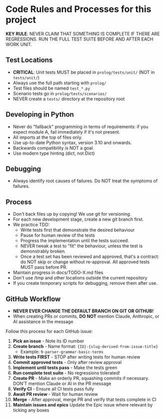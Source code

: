# Code Rules and Processes for this project

**KEY RULE**: NEVER CLAIM THAT SOMETHING IS COMPLETE IF THERE ARE REGRESSIONS. RUN THE FULL TEST SUITE BEFORE AND AFTER EACH WORK UNIT. 

## Test Locations
- **CRITICAL**: Unit tests MUST be placed in `prolog/tests/unit/` (NOT in `tests/unit/`)
- Always use the full path starting with `prolog/`
- Test files should be named `test_*.py`
- Scenario tests go in `prolog/tests/scenarios/`
- NEVER create a `tests/` directory at the repository root

## Developing in Python 

- Never do "fallback" programming in terms of requirements: if you expect module A, fail immediately if it's not present.
- All imports at the top of files only.
- Use up-to-date Python syntax, version 3.10 and onwards. 
- Backwards compatibility is NOT a goal.
- Use modern type hinting (dict, not Dict)

## Debugging

- Always identify root causes of failures. Do NOT treat the symptoms of failures.

## Process
- Don't back files up by copying! We use git for versioning.
- For each new development stage, create a new git branch first.
- We practice TDD: 
    - Write tests first that demonstrate the desired behaviour
    - Pause for human review of the tests
    - Progress the implementation until the tests succeed. 
    - NEVER tweak a test to "fit" the behaviour, unless the test is demonstrably broken.
    - Once a test set has been reviewed and approved, that's a contract: do NOT skip or change without re-approval. All approved tests MUST pass before PR.
- Maintain progress in docs/TODO-X.md files
- Don't use /tmp and other locations outside the current repository
- If you create temporary scripts for debugging, remove them after use.

## GitHub Workflow

- **NEVER EVER CHANGE THE DEFAULT BRANCH ON GIT OR GITHUB!**
- When creating PRs or commits, **DO NOT** mention Claude, Anthropic, or AI assistance in the message

Follow this process for each GitHub issue:

1. **Pick an issue** - Note its ID number
2. **Create branch** - Name format: `{ID}-{slug-derived-from-issue-title}`
   - Example: `9-parser-grammar-basic-terms`
3. **Write tests FIRST** - STOP after writing tests for human review
4. **Commit approved tests** - Only after review approval
5. **Implement until tests pass** - Make the tests green
6. **Run complete test suite** - No regressions tolerated!
7. **Create PR** - Make an orderly PR, squashing commits if necessary. DON'T  mention Claude or AI in the PR message
8. **Verify CI** - Ensure all CI tests pass fully
9. **Await PR review** - Wait for human review
10. **Merge** - After approval, merge PR and verify that tests complete in CI
11. **Maintain issues and epics** Update the Epic issue where relevant by ticking any boxes
